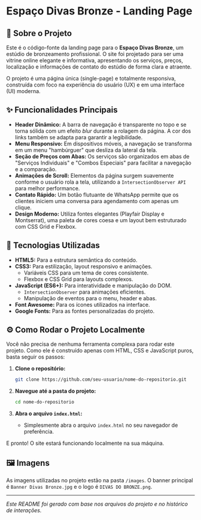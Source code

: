 # Espaço Divas Bronze - Landing Page

## 📜 Sobre o Projeto

Este é o código-fonte da landing page para o **Espaço Divas Bronze**, um estúdio de bronzeamento profissional. O site foi projetado para ser uma vitrine online elegante e informativa, apresentando os serviços, preços, localização e informações de contato do estúdio de forma clara e atraente.

O projeto é uma página única (single-page) e totalmente responsiva, construída com foco na experiência do usuário (UX) e em uma interface (UI) moderna.

## ✨ Funcionalidades Principais

  * **Header Dinâmico:** A barra de navegação é transparente no topo e se torna sólida com um efeito *blur* durante a rolagem da página. A cor dos links também se adapta para garantir a legibilidade.
  * **Menu Responsivo:** Em dispositivos móveis, a navegação se transforma em um menu "hambúrguer" que desliza da lateral da tela.
  * **Seção de Preços com Abas:** Os serviços são organizados em abas de "Serviços Individuais" e "Combos Especiais" para facilitar a navegação e a comparação.
  * **Animações de Scroll:** Elementos da página surgem suavemente conforme o usuário rola a tela, utilizando a `IntersectionObserver API` para melhor performance.
  * **Contato Rápido:** Um botão flutuante de WhatsApp permite que os clientes iniciem uma conversa para agendamento com apenas um clique.
  * **Design Moderno:** Utiliza fontes elegantes (Playfair Display e Montserrat), uma paleta de cores coesa e um layout bem estruturado com CSS Grid e Flexbox.

## 🚀 Tecnologias Utilizadas

  * **HTML5:** Para a estrutura semântica do conteúdo.
  * **CSS3:** Para estilização, layout responsivo e animações.
      * Variáveis CSS para um tema de cores consistente.
      * Flexbox e CSS Grid para layouts complexos.
  * **JavaScript (ES6+):** Para interatividade e manipulação do DOM.
      * `IntersectionObserver` para animações eficientes.
      * Manipulação de eventos para o menu, header e abas.
  * **Font Awesome:** Para os ícones utilizados na interface.
  * **Google Fonts:** Para as fontes personalizadas do projeto.

## ⚙️ Como Rodar o Projeto Localmente

Você não precisa de nenhuma ferramenta complexa para rodar este projeto. Como ele é construído apenas com HTML, CSS e JavaScript puros, basta seguir os passos:

1.  **Clone o repositório:**

    ```bash
    git clone https://github.com/seu-usuario/nome-do-repositorio.git
    ```

2.  **Navegue até a pasta do projeto:**

    ```bash
    cd nome-do-repositorio
    ```

3.  **Abra o arquivo `index.html`:**

      * Simplesmente abra o arquivo `index.html` no seu navegador de preferência.

E pronto\! O site estará funcionando localmente na sua máquina.

## 🖼️ Imagens

As imagens utilizadas no projeto estão na pasta `/images`. O banner principal é `Banner Divas Bronze.jpg` e o logo é `DIVAS DO BRONZE.png`.

-----

*Este README foi gerado com base nos arquivos do projeto e no histórico de interações.*
